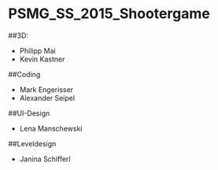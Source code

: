 # PSMG_SS_2015_Shootergame

##3D: 
* Philipp Mai
* Kevin Kastner

##Coding
* Mark Engerisser
* Alexander Seipel

##UI-Design
* Lena Manschewski

##Leveldesign
* Janina Schifferl
